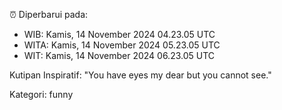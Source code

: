 ⏰ Diperbarui pada:
- WIB: Kamis, 14 November 2024 04.23.05 UTC
- WITA: Kamis, 14 November 2024 05.23.05 UTC
- WIT: Kamis, 14 November 2024 06.23.05 UTC

Kutipan Inspiratif:
"You have eyes my dear but you cannot see."


Kategori: funny

